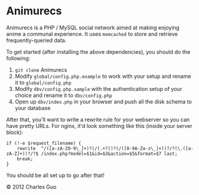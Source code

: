 Animurecs
=========

Animurecs is a PHP / MySQL social network aimed at making enjoying anime a communal experience. It uses `memcached` to store and retrieve frequently-queried data.

To get started (after installing the above dependencies), you should do the following:

1. `git clone` Animurecs
2. Modify `global/config.php.example` to work with your setup and rename it to `global/config.php`
3. Modify `dbv/config.php.sample` with the authentication setup of your choice and rename it to `dbv/config.php`
4. Open up `dbv/index.php` in your browser and push all the disk schema to your database

After that, you'll want to write a rewrite rule for your webserver so you can have pretty URLs. For nginx, it'd look something like this (inside your server block):

    if (!-e $request_filename) {
        rewrite  ^/([a-zA-Z0-9\_]+)?(/(.+?))?(/([0-9A-Za-z\_]+))?/?(\.([a-zA-Z]+))?/?$ /index.php?model=$1&id=$3&action=$5&format=$7 last;
        break;
    }

You should be all set up to go after that!

&copy; 2012 Charles Guo